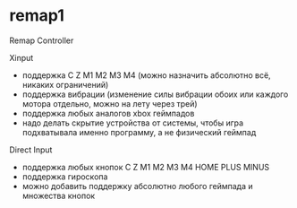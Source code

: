 # remap1
Remap Controller

Xinput
* поддержка C Z M1 M2 M3 M4 (можно назначить абсолютно всё, никаких ограничений)
* поддержка вибрации (изменение силы вибрации обоих или каждого мотора отдельно, можно на лету через трей)
* поддержка любых аналогов xbox геймпадов
* надо делать скрытие устройства от системы, чтобы игра подхватывала именно программу, а не физический геймпад

Direct Input
* поддержка любых кнопок C Z M1 M2 M3 M4 HOME PLUS MINUS
* поддержка гироскопа
* можно добавить поддержку абсолютно любого геймпада и множества кнопок
